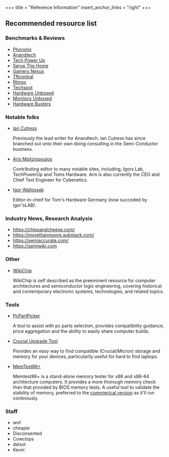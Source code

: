 +++
title = "Reference Information"
insert_anchor_links = "right"
+++

## Recommended resource list

### Benchmarks & Reviews
- [Phoronix](https://www.phoronix.com/)
- [Anandtech](https://www.anandtech.com/)
- [Tech Power Up](https://www.techpowerup.com/)
- [Serve The Home](https://servethehome.com/)
- [Gamers Nexus](https://www.gamersnexus.net/)
- [Tftcentral](https://tftcentral.co.uk/)
- [Rtings](https://www.rtings.com/)
- [Techspot](https://techspot.com)
- [Hardware Unboxed](https://www.youtube.com/c/Hardwareunboxednow/videos)
- [Monitors Unboxed](https://www.youtube.com/channel/UCDKLZBNM9XZ7pHPZF9D8xDQ)
- [Hardware Busters](https://hwbusters.com/)

### Notable folks

- [Ian Cutress](https://morethanmoore.substack.com/p/coming-soon?showWelcome=true)

  Previously the lead writer for Anandtech. Ian Cutress has since branched out onto their own doing consulting in the Semi-Conductor business.
  
- [Aris Mpitziopoulos](https://www.tomshardware.com/author/aris-mpitziopoulos)

  Contributing editor to many notable sites, including, Igors Lab, TechPowerUp and Toms Hardware. Aris is also currently the CEO and Chief Test Engineer for Cybenetics.
  
- [Igor Wallossek](https://www.igorslab.de/en/author/igor-wallossek/)

  Editor-in-cheif for Tom's Hardware Germany (now succeded by igor'sLAB).

### Industry News, Research Analysis

- <https://chipsandcheese.com/>
- <https://morethanmoore.substack.com/>
- <https://semiaccurate.com/>
- <https://semiwiki.com>


### Other 

- [WikiChip](https://en.wikichip.org/)
  
  WikiChip is self described as the preeminent resource for computer architectures and semiconductor logic engineering, covering historical and contemporary electronic systems, technologies, and related topics.

### Tools
- [PcPartPicker](https://pcpartpicker.com/)
  
  A tool to assist with pc parts selection, provides compatibility guidance, price aggregation and the ability to easily share computer builds.
  
- [Crucial Upgrade Tool](https://www.crucial.com/upgrades)
 
  Provides an easy way to find compatible (Crucial/Micron) storage and memory for your devices, particularlly useful for hard to find laptops.

- [MemTest86+](https://www.memtest.org/)

  Memtest86+ is a stand-alone memory tester for x86 and x86-64 architecture computers. It provides a more thorough memory check than that provided by BIOS memory tests.
  A useful tool to validate the stability of memory, preferred to the [commierical version](https://www.memtest86.com/) as it'll run continously.

### Staff

- wof
- cheapie
- Disconsented
- Cowclops
- delsol
- Kevin`
